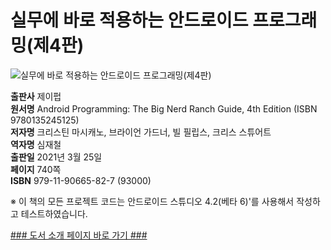 # 실무에 바로 적용하는 안드로이드 프로그래밍(제4판)
![실무에 바로 적용하는 안드로이드 프로그래밍(제4판)](http://image.kyobobook.co.kr/images/book/xlarge/827/x9791190665827.jpg)

**출판사** 제이펍  
**원서명** Android Programming: The Big Nerd Ranch Guide, 4th Edition (ISBN 9780135245125)  
**저자명** 크리스틴 마시캐노, 브라이언 가드너, 빌 필립스, 크리스 스튜어트  
**역자명** 심재철  
**출판일** 2021년 3월 25일  
**페이지** 740쪽    
**ISBN**  979-11-90665-82-7 (93000)  

※ 이 책의 모든 프로젝트 코드는 안드로이드 스튜디오 4.2(베타 6)'를 사용해서 작성하고 테스트하였습니다.   

[### 도서 소개 페이지 바로 가기 ###](https://jpub.tistory.com/)  